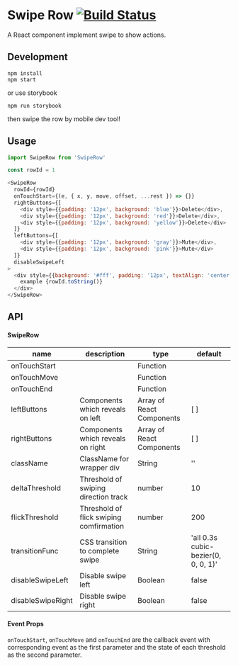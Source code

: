 Swipe Row [![Build Status](https://travis-ci.org/shiminshen/react-swipe-row.svg?branch=master)](https://travis-ci.org/shiminshen/react-swipe-row)
===

A React component implement swipe to show actions.

Development
---

    npm install
    npm start

or use storybook

    npm run storybook

then swipe the row by mobile dev tool!

Usage
---

```javascript
import SwipeRow from 'SwipeRow'

const rowId = 1

<SwipeRow
  rowId={rowId}
  onTouchStart={(e, { x, y, move, offset, ...rest }) => {}}
  rightButtons={[
    <div style={{padding: '12px', background: 'blue'}}>Delete</div>,
    <div style={{padding: '12px', background: 'red'}}>Delete</div>,
    <div style={{padding: '12px', background: 'yellow'}}>Delete</div>
  ]}
  leftButtons={[
    <div style={{padding: '12px', background: 'gray'}}>Mute</div>,
    <div style={{padding: '12px', background: 'pink'}}>Mute</div>
  ]}
  disableSwipeLeft
>
  <div style={{background: '#fff', padding: '12px', textAlign: 'center'}}>
    example {rowId.toString()}
  </div>
</SwipeRow>

```
API
---

#### SwipeRow
| name                   | description            | type    | default |
|------------------------|------------------------|--------- |---------|
|  onTouchStart          |                        | Function |         |
|  onTouchMove           |                        | Function |         |
|  onTouchEnd            |                        | Function |         |
|  leftButtons           | Components which reveals on left  | Array of React Components   | [ ] |
|  rightButtons          | Components which reveals on right | Array of React Components   | [ ] |
|  className             | ClassName for wrapper div  | String   |''       |
|  deltaThreshold        | Threshold of swiping direction track | number | 10       |
|  flickThreshold        | Threshold of flick swiping comfirmation | number | 200      |
|  transitionFunc        | CSS transition to complete swipe | String | 'all 0.3s cubic-bezier(0, 0, 0, 1)' |
|  disableSwipeLeft      | Disable swipe left     | Boolean  | false |
|  disableSwipeRight     | Disable swipe right    | Boolean  | false |

#### Event Props
```onTouchStart```, ```onTouchMove``` and ```onTouchEnd``` are the callback event with corresponding event as the first parameter and the state of each threshold as the second parameter.
